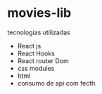 # movies-lib

tecnologias utilizadas

- React js
- React Hooks
- React router Dom
- css modules
- html
- consumo de api com fecth 
